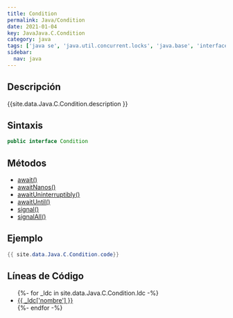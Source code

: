 ```yaml
---
title: Condition
permalink: Java/Condition
date: 2021-01-04
key: JavaJava.C.Condition
category: java
tags: ['java se', 'java.util.concurrent.locks', 'java.base', 'interface java', 'Java 1.5']
sidebar: 
  nav: java
---
```


## Descripción
{{site.data.Java.C.Condition.description }}

## Sintaxis
~~~java
public interface Condition
~~~

## Métodos
* [await()](/Java/Condition/await)
* [awaitNanos()](/Java/Condition/awaitNanos)
* [awaitUninterruptibly()](/Java/Condition/awaitUninterruptibly)
* [awaitUntil()](/Java/Condition/awaitUntil)
* [signal()](/Java/Condition/signal)
* [signalAll()](/Java/Condition/signalAll)

## Ejemplo
~~~java
{{ site.data.Java.C.Condition.code}}
~~~

## Líneas de Código
<ul>
{%- for _ldc in site.data.Java.C.Condition.ldc -%}
   <li>
       <a href="{{_ldc['url'] }}">{{ _ldc['nombre'] }}</a>
   </li>
{%- endfor -%}
</ul>
